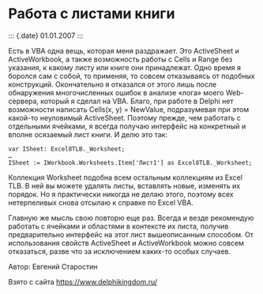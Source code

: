 Работа с листами книги
======================

::: {.date}
01.01.2007
:::

Есть в VBA одна вещь, которая меня раздражает. Это ActiveSheet и
ActiveWorkbook, а также возможность работы с Cells и Range без указания,
к какому листу или книге они принадлежат. Одно время я боролся сам с
собой, то применяя, то совсем отказываясь от подобных конструкций.
Окончательно я отказался от этого лишь после обнаружения многочисленных
ошибок в анализе «лога» моего Web-сервера, который я сделал на VBA.
Благо, при работе в Delphi нет возможности написать Cells(x, y) =
NewValue, подразумевая при этом какой-то неуловимый ActiveSheet. Поэтому
прежде, чем работать с отдельными ячейками, я всегда получаю интерфейс
на конкретный и вполне осязаемый лист книги. И делю это так:

    var ISheet: Excel8TLB._Worksheet;
    …
    ISheet := IWorkbook.Worksheets.Item['Лист1'] as Excel8TLB._Worksheet;

Коллекция Worksheet подобна всем остальным коллекциям из Excel TLB. В
ней вы можете удалять листы, вставлять новые, изменять их порядок. Но я
практически никогда не делаю этого, поэтому всех нетерпеливых снова
отсылаю к справке по Excel VBA.

Главную же мысль свою повторю еще раз. Всегда и везде рекомендую
работать с ячейками и областями в контексте их листа, получив
предварительно интерфейс на этот лист вышеописанным способом. От
использования свойств ActiveSheet и ActiveWorkbook можно совсем
отказаться, разве что за исключением каких-то особых случаев.

Автор: Евгений Старостин

Взято с сайта <https://www.delphikingdom.ru/>
